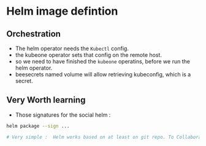 # Helm image defintion

## Orchestration

* The helm operator needs the `Kubectl` config.
* the kubeone operator sets that config on the remote host.
* so we need to have finished the `kubeone` operatins, before we run the helm operator.
* beesecrets named volume will allow retrieving kubeconfig, which is a secret.

## Very Worth learning

* Those signatures for the social helm :

```bash
helm package --sign ...

# Very simple :  Helm works based on at least on git repo. To Collaborate. IAAC

```
